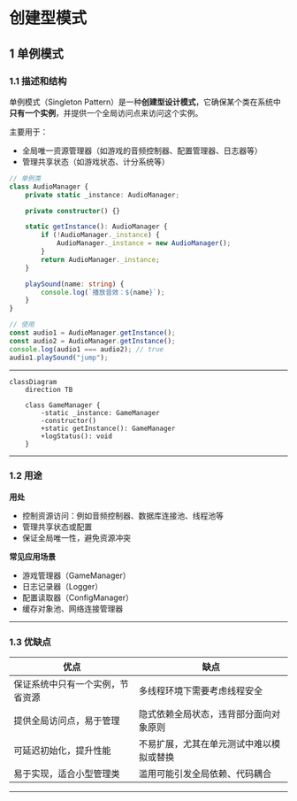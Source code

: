 # 创建型模式


## 1 单例模式

### 1.1 描述和结构

单例模式（Singleton Pattern）是一种**创建型设计模式**，它确保某个类在系统中**只有一个实例**，并提供一个全局访问点来访问这个实例。

主要用于：

* 全局唯一资源管理器（如游戏的音频控制器、配置管理器、日志器等）
* 管理共享状态（如游戏状态、计分系统等）

```ts
// 单例类
class AudioManager {
    private static _instance: AudioManager;

    private constructor() {}

    static getInstance(): AudioManager {
        if (!AudioManager._instance) {
            AudioManager._instance = new AudioManager();
        }
        return AudioManager._instance;
    }

    playSound(name: string) {
        console.log(`播放音效：${name}`);
    }
}

// 使用
const audio1 = AudioManager.getInstance();
const audio2 = AudioManager.getInstance();
console.log(audio1 === audio2); // true
audio1.playSound("jump");

```

---

```mermaid
classDiagram
    direction TB

    class GameManager {
        -static _instance: GameManager
        -constructor()
        +static getInstance(): GameManager
        +logStatus(): void
    }
```

---

### 1.2 用途

**用处**

* 控制资源访问：例如音频控制器、数据库连接池、线程池等
* 管理共享状态或配置
* 保证全局唯一性，避免资源冲突

**常见应用场景**

* 游戏管理器（GameManager）
* 日志记录器（Logger）
* 配置读取器（ConfigManager）
* 缓存对象池、网络连接管理器

---

### 1.3 优缺点

| 优点               | 缺点                   |
| ---------------- | -------------------- |
| 保证系统中只有一个实例，节省资源 | 多线程环境下需要考虑线程安全       |
| 提供全局访问点，易于管理     | 隐式依赖全局状态，违背部分面向对象原则  |
| 可延迟初始化，提升性能      | 不易扩展，尤其在单元测试中难以模拟或替换 |
| 易于实现，适合小型管理类     | 滥用可能引发全局依赖、代码耦合      |

---
